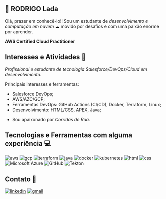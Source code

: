 ## 🧐 RODRIGO Lada
Olá, prazer em conhecê-lo!! Sou um estudante de *desenvolvimento e computação em nuvem* ☁ movido por desafios e com uma paixão enorme por aprender.

**AWS Certified Cloud Practitioner**



## Interesses e Atividades 📝

*Profissional e estudante de tecnologia Salesforce/DevOps/Cloud em desenvolvimento.*

Principais interesses e ferramentas:
- Salesforce DevOps;
- AWS/AZC/GCP;
- Ferramentas DevOps: GitHub Actions (CI/CD), Docker, Terraform, Linux;
- Desenvolvimento: HTML/CSS, APEX, Java;

* Sou apaixonado por *Corridas de Rua*.

## Tecnologias e Ferramentas com alguma experiência 💻

![aws](https://img.shields.io/badge/Amazon_AWS-FF9900?style=for-the-badge&logo=amazonaws&logoColor=white)       ![gcp](https://img.shields.io/badge/Google_Cloud-4285F4?style=for-the-badge&logo=google-cloud&logoColor=white)      ![terraform](https://img.shields.io/badge/Terraform-7B42BC?style=for-the-badge&logo=terraform&logoColor=white)          ![java](https://img.shields.io/badge/Java-ED8B00?style=for-the-badge&logo=java&logoColor=white)         ![docker](https://img.shields.io/badge/Docker-2CA5E0?style=for-the-badge&logo=docker&logoColor=white)       ![kubernetes](https://img.shields.io/badge/kubernetes-326ce5.svg?&style=for-the-badge&logo=kubernetes&logoColor=white)       ![html](https://img.shields.io/badge/HTML-239120?style=for-the-badge&logo=html5&logoColor=white)       ![css](https://img.shields.io/badge/CSS3-1572B6?style=for-the-badge&logo=css3&logoColor=white)       ![Microsoft Azure](https://img.shields.io/badge/Microsoft_Azure-0089D6?style=for-the-badge&logo=microsoft-azure&logoColor=white)      ![GitHub](https://img.shields.io/badge/GitHub-100000?style=for-the-badge&logo=github&logoColor=white)       ![Tekton](https://img.shields.io/badge/Tekton-FD495C.svg?style=for-the-badge&logo=Tekton&logoColor=white)
 
##  Contato 📱
[![linkedin](https://img.shields.io/badge/linkedin-0A66C2?style=for-the-badge&logo=linkedin&logoColor=white)](https://www.linkedin.com/in/rodrigoladati/)     [![gmail](https://img.shields.io/badge/Gmail-D14836?style=for-the-badge&logo=gmail&logoColor=white)](https://mailto:rodrigoladati@gmail.com)

